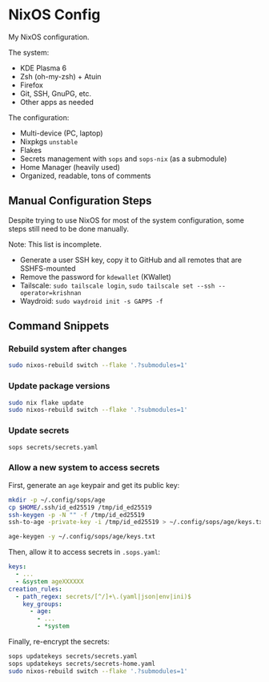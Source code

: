 # NixOS Config

My NixOS configuration.

The system:
- KDE Plasma 6
- Zsh (oh-my-zsh) + Atuin
- Firefox
- Git, SSH, GnuPG, etc.
- Other apps as needed

The configuration:
- Multi-device (PC, laptop)
- Nixpkgs `unstable`
- Flakes
- Secrets management with `sops` and `sops-nix` (as a submodule)
- Home Manager (heavily used)
- Organized, readable, tons of comments

## Manual Configuration Steps

Despite trying to use NixOS for most of the system configuration, some steps still need to be done manually.

Note: This list is incomplete.

- Generate a user SSH key, copy it to GitHub and all remotes that are SSHFS-mounted
- Remove the password for `kdewallet` (KWallet)
- Tailscale: `sudo tailscale login`, `sudo tailscale set --ssh --operator=krishnan`
- Waydroid: `sudo waydroid init -s GAPPS -f`

## Command Snippets

### Rebuild system after changes

```bash
sudo nixos-rebuild switch --flake '.?submodules=1'
```

### Update package versions

```bash
sudo nix flake update
sudo nixos-rebuild switch --flake '.?submodules=1'
```

### Update secrets

```bash
sops secrets/secrets.yaml
```

### Allow a new system to access secrets

First, generate an `age` keypair and get its public key:

```bash
mkdir -p ~/.config/sops/age
cp $HOME/.ssh/id_ed25519 /tmp/id_ed25519
ssh-keygen -p -N "" -f /tmp/id_ed25519
ssh-to-age -private-key -i /tmp/id_ed25519 > ~/.config/sops/age/keys.txt

age-keygen -y ~/.config/sops/age/keys.txt
```

Then, allow it to access secrets in `.sops.yaml`: 

```yaml
keys:
  - ...
  - &system ageXXXXXX
creation_rules:
  - path_regex: secrets/[^/]+\.(yaml|json|env|ini)$
    key_groups:
      - age:
        - ...
        - *system
```

Finally, re-encrypt the secrets:

```bash
sops updatekeys secrets/secrets.yaml
sops updatekeys secrets/secrets-home.yaml
sudo nixos-rebuild switch --flake '.?submodules=1'
```
